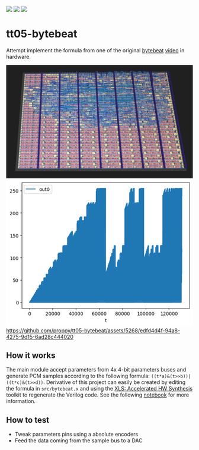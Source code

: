 ![](../../workflows/gds/badge.svg) ![](../../workflows/docs/badge.svg) ![](../../workflows/test/badge.svg)

# tt05-bytebeat

Attempt implement the formula from one of the original [bytebeat](http://countercomplex.blogspot.com/2011/10/algorithmic-symphonies-from-one-line-of.html) [video](https://www.youtube.com/watch?v=tCRPUv8V22o) in hardware.

![img](layout.png)
![img](waveform.png)
https://github.com/proppy/tt05-bytebeat/assets/5268/edfd4d4f-94a8-4275-9d15-6ad28c444020

## How it works

The main module accept parameters from 4x 4-bit parameters buses and generate PCM samples according to the following formula: `((t*a)&(t>>b))|((t*c)&(t>>d))`.
Derivative of this project can easily be created by editing the formula in `src/bytebeat.x` and using the [XLS: Accelerated HW Synthesis](https://github.com/google/xls) toolkit to regenerate the Verilog code.
See the following [notebook](https://colab.research.google.com/gist/proppy/1258e007febb077c42ccea1d28e092c4/xls_audio_playground.ipynb) for more information.


## How to test

- Tweak parameters pins using a absolute encoders
- Feed the data coming from the sample bus to a DAC
